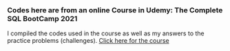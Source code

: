 ### Codes here are from an online Course in Udemy: The Complete SQL BootCamp 2021
I compiled the codes used in the course as well as my answers to the practice problems (challenges).
[Click here for the course](https://www.udemy.com/course/the-complete-sql-bootcamp)
